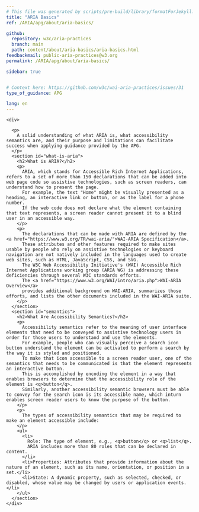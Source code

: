 ```yaml
---
# This file was generated by scripts/pre-build/library/formatForJekyll.js
title: "ARIA Basics"
ref: /ARIA/apg/about/aria-basics/

github:
  repository: w3c/aria-practices
  branch: main
  path: content/about/aria-basics/aria-basics.html
feedbackmail: public-aria-practices@w3.org
permalink: /ARIA/apg/about/aria-basics/

sidebar: true


# Context here: https://github.com/w3c/wai-aria-practices/issues/31
type_of_guidance: APG

lang: en
---
```

<meta charset="UTF-8" />
<meta content="width=device-width, initial-scale=1.0" name="viewport" />
<title>ARIA Basics</title>

<script src="../../../../content-assets/wai-aria-practices/shared/js/highlight.pack.js"></script>
<script src="../../../../content-assets/wai-aria-practices/shared/js/app.js"></script>


<link 
  rel="stylesheet"
  href="{{ '/content-assets/wai-aria-practices/styles.css' | relative_url }}"
>
<!-- Code highlighting styles -->
<link 
  rel="stylesheet"
  href="{{ '/content-assets/wai-aria-practices/shared/css/github.css' | relative_url }}"
>

<script>
const addBodyClass = undefined;
const enableSidebar = true;
if (addBodyClass) document.body.classList.add(addBodyClass);
if (enableSidebar) document.body.classList.add('has-sidebar');
</script>
    

<script>
    const parentPage = window.location.pathname.match(
      /\/(patterns|practices|about)\//
    )?.[1];
    if (parentPage) {
      const parentHref = 'a[href*="' + parentPage + '"]';
      document.querySelector(parentHref).classList.add('active');
    }
  </script>
<div>

    <div>
      
      <p>
        A solid understanding of what ARIA is, what accessibility semantics are, and their purpose and limitations can facilitate success when applying guidance provided by the APG.
      </p>
      <section id="what-is-aria">
        <h2>What is ARIA?</h2>
        <p>
          ARIA, which stands for Accessible Rich Internet Applications, refers to a set of more than 150 declarations that can be added into web page code so assistive technologies, such as screen readers, can understand how to present the page.
          For example, the text "Home" might be visually presented as a heading, an interactive link or button, or as the label for a phone number.
          If the web code does not declare what the element containing that text represents, a screen reader cannot present it to a blind user in an accessible way.
        </p>
        <p>
          The declarations that can be made with ARIA are defined by the <a href="https://www.w3.org/TR/wai-aria/">WAI-ARIA Specification</a>.
          These attributes and other features required to make sites usable by people who rely on assistive technologies or keyboard navigation are not natively included in the languages used to create web sites, such as HTML, JavaScript, CSS, and SVG.
          The W3C Web Accessibility Initiative's (WAI) Accessible Rich Internet Applications working group (ARIA WG) is addressing these deficiencies through several W3C standards efforts.
          The <a href="https://www.w3.org/WAI/intro/aria.php">WAI-ARIA Overview</a>
          provides additional background on WAI-ARIA, summarizes those efforts, and lists the other documents included in the WAI-ARIA suite.
        </p>
      </section>
      <section id="semantics">
        <h2>What Are Accessibility Semantics?</h2>
        <p>
          Accessibility semantics refer to the meaning of user interface elements that need to be conveyed to assistive technology users in order for those users to understand and use the elements.
          For example, people who can visually perceive a search icon button understand the element can be activated to perform a search by the way it is styled and positioned.
          To make that icon accessible to a screen reader user, one of the semantics that needs to be communicated is that the element represents an interactive button.
          This is accomplished by encoding the element in a way that enables browsers to determine that the accessibility role of the element is <q>button</q>.
          Similarly, another accessibility semantic browsers must be able to convey for the search icon is its accessible name, which inturn enables screen reader users to know the purpose of the button.
        </p>
        <p> 
          The types of accessibility semantics that may be required to make an element accessible include:
        </p>
        <ul>
          <li>
            Role: The type of element, e.g., <q>button</q> or <q>list</q>.
            ARIA includes more than 80 roles that can be declared in content.
          </li>
          <li>Properties: Attributes that provide information about the nature of an element, such as its name, orientation, or position in a set.</li>
          <li>State: A dynamic property, such as selected, checked, or disabled, whose value may be changed by users or application events.</li>
        </ul>
      </section>
    </div>
  
</div>
<script
  src="{{ '/content-assets/wai-aria-practices/shared/js/skipto.js' | relative_url }}"
  data-skipto="colorTheme:aria; displayOption:popup; containerElement:div"
></script>

